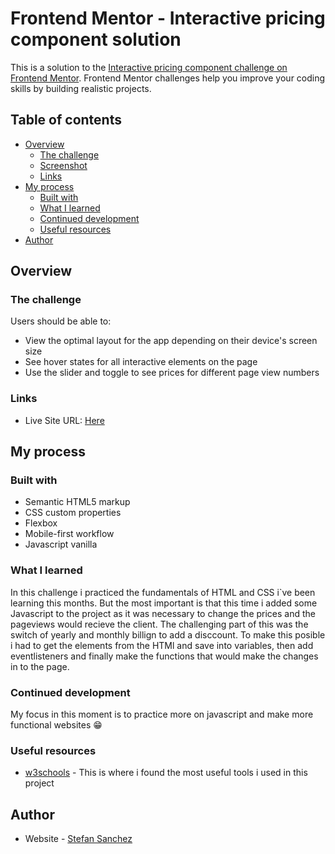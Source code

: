 # Frontend Mentor - Interactive pricing component solution

This is a solution to the [Interactive pricing component challenge on Frontend Mentor](https://www.frontendmentor.io/challenges/interactive-pricing-component-t0m8PIyY8). Frontend Mentor challenges help you improve your coding skills by building realistic projects. 

## Table of contents

- [Overview](#overview)
  - [The challenge](#the-challenge)
  - [Screenshot](#screenshot)
  - [Links](#links)
- [My process](#my-process)
  - [Built with](#built-with)
  - [What I learned](#what-i-learned)
  - [Continued development](#continued-development)
  - [Useful resources](#useful-resources)
- [Author](#author)

## Overview

### The challenge

Users should be able to:

- View the optimal layout for the app depending on their device's screen size
- See hover states for all interactive elements on the page
- Use the slider and toggle to see prices for different page view numbers

### Links

- Live Site URL: [Here](https://zen-fermi-fda501.netlify.app/)

## My process

### Built with

- Semantic HTML5 markup
- CSS custom properties
- Flexbox
- Mobile-first workflow
- Javascript vanilla

### What I learned

In this challenge i practiced the fundamentals of HTML and CSS i`ve been learning this months.
But the most important is that this time i added some Javascript to the project as it was necessary to change the prices and the pageviews would recieve the client. The challenging part of this was the switch of yearly and monthly billign to add a disccount. 
To make this posible i had to get the elements from the HTMl and save into variables, then add eventlisteners and finally make the functions that would make the changes in to the page.

### Continued development

My focus in this moment is to practice more on javascript and make more functional websites 😁

### Useful resources

- [w3schools](https://www.w3schools.com/) - This is where i found the most useful tools i used in this project
## Author

- Website - [Stefan Sanchez](https://github.com/StefanSan26)


